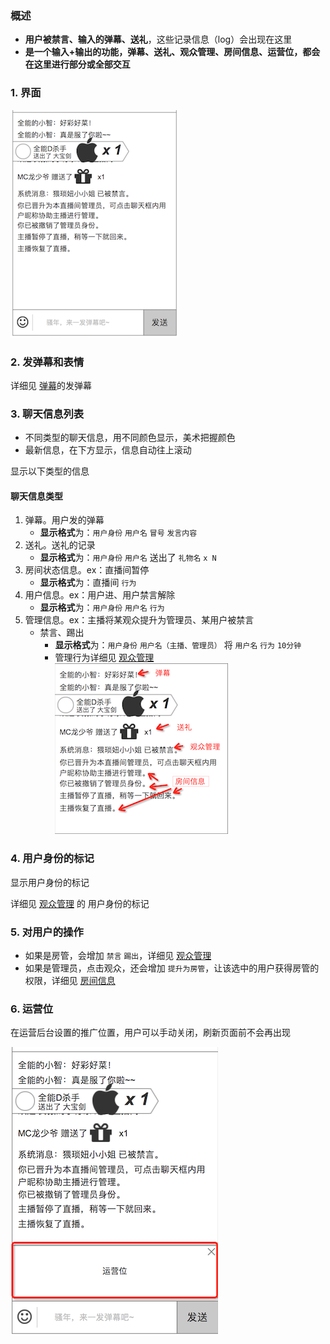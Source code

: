 ### 概述
* **用户被禁言、输入的弹幕、送礼**，这些记录信息（log）会出现在这里
* **是一个输入+输出的功能，弹幕、送礼、观众管理、房间信息、运营位，都会在这里进行部分或全部交互**

### 1. 界面
![](img/chat.png)


### 2. 发弹幕和表情
详细见 [弹幕](danmaku.md)的发弹幕

### 3. 聊天信息列表
* 不同类型的聊天信息，用不同颜色显示，美术把握颜色
* 最新信息，在下方显示，信息自动往上滚动

显示以下类型的信息

#### 聊天信息类型
1. 弹幕。用户发的弹幕
	* **显示格式**为：`用户身份` `用户名` `冒号` `发言内容`
2. 送礼。送礼的记录
	* **显示格式**为：`用户身份` `用户名` 送出了 `礼物名` `x N`
3. 房间状态信息。ex：直播间暂停
	* **显示格式**为：直播间 `行为`
4. 用户信息。ex：用户进、用户禁言解除
	* **显示格式**为：`用户身份` `用户名` `行为`
5. 管理信息。ex：主播将某观众提升为管理员、某用户被禁言
	* 禁言、踢出
		* **显示格式**为：`用户身份` `用户名（主播、管理员）` 将 `用户名` `行为` `10分钟`
		* 管理行为详细见 [观众管理](usermanage.md)
![聊天信息](img/chat-log.png)


### 4. 用户身份的标记
显示用户身份的标记

详细见 [观众管理](usermanage.md) 的 用户身份的标记

### 5. 对用户的操作
* 如果是房管，会增加 `禁言` `踢出`，详细见 [观众管理](usermanage.md)
* 如果是管理员，点击观众，还会增加 `提升为房管`，让该选中的用户获得房管的权限，详细见 [房间信息](roomadmin.md)

### 6. 运营位
在运营后台设置的推广位置，用户可以手动关闭，刷新页面前不会再出现

![运营位](img/opraarea.png)